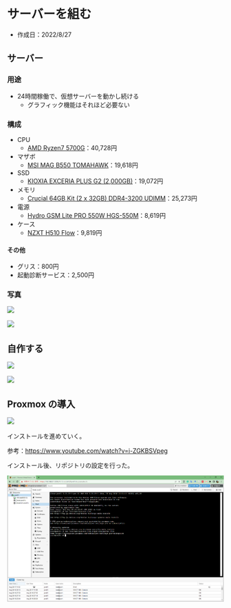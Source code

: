 # サーバーを組む

- 作成日：2022/8/27

## サーバー
### 用途
- 24時間稼働で、仮想サーバーを動かし続ける
  - グラフィック機能はそれほど必要ない

### 構成
- CPU
  - [AMD Ryzen7 5700G](https://www.amd.com/ja/products/apu/amd-ryzen-7-5700g)：40,728円
- マザボ
  - [MSI MAG B550 TOMAHAWK](https://jp.msi.com/Motherboard/MAG-B550-TOMAHAWK)：19,618円
- SSD
  - [KIOXIA EXCERIA PLUS G2 (2,000GB)](https://personal.kioxia.com/ja-jp/ssd/exceria-plus-g2-nvme-ssd.html)：19,072円
- メモリ
  - [Crucial 64GB Kit (2 x 32GB) DDR4-3200 UDIMM](https://www.crucial.jp/memory/ddr4/ct2k32g4dfd832a)：25,273円
- 電源
  - [Hydro GSM Lite PRO 550W HGS-550M](https://www.fsplifestyle.com/jp/product/HydroGSMLitePRO550W.html)：8,619円
- ケース
  - [NZXT H510 Flow](https://www.ask-corp.jp/products/nzxt/middle-pccase/h510-flow.html)：9,819円

#### その他
- グリス：800円
- 起動診断サービス：2,500円

### 写真
![](../fig/ver2_create_pc/img_2303-fs8.png)

![](../fig/ver2_create_pc/img_2305-fs8.png)

## 自作する
![](../fig/ver2_create_pc/img_2309-fs8.png)

![](../fig/ver2_create_pc/img_2311-fs8.png)

## Proxmox の導入

![](../fig/ver2_create_pc/img_2312-fs8.png)

インストールを進めていく。

参考：https://www.youtube.com/watch?v=i-ZGKBSVpeg

インストール後、リポジトリの設定を行った。

![](../fig/ver2_create_pc/proxmox_console_setting.png)